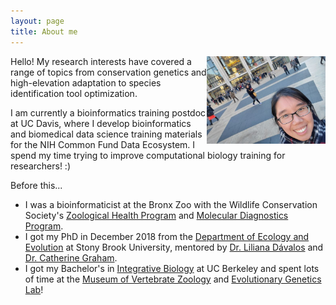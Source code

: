```yaml
---
layout: page
title: About me
---
```


<img height="140" width="190" src="/assets/img/avatar.jpg" style="float: right;">

Hello! My research interests have covered a range of topics from conservation genetics and high-elevation adaptation to species identification tool optimization.

I am currently a bioinformatics training postdoc at UC Davis, where I develop bioinformatics and biomedical data science training materials for the NIH Common Fund Data Ecosystem. I spend my time trying to improve computational biology training for researchers! :)

Before this...
- I was a bioinformaticist at the Bronx Zoo with the Wildlife Conservation Society's [Zoological Health Program](https://oneworldonehealth.wcs.org/Initiatives/Zoological-Health-Program.aspx) and [Molecular Diagnostics Program](https://oneworldonehealth.wcs.org/Initiatives/WCS-Molecular-Program.aspx).  
- I got my PhD in December 2018 from the [Department of Ecology and Evolution](https://www.stonybrook.edu/ecoevo/) at Stony Brook University, mentored by [Dr. Liliana Dávalos](https://lmdavalos.github.io/) and [Dr. Catherine Graham](https://www.wsl.ch/en/employees/graham.html).
- I got my Bachelor's in [Integrative Biology](https://ib.berkeley.edu/) at UC Berkeley and spent lots of time at the [Museum of Vertebrate Zoology](https://mvz.berkeley.edu/) and [Evolutionary Genetics Lab](https://mvz.berkeley.edu/genetics-lab/)!
